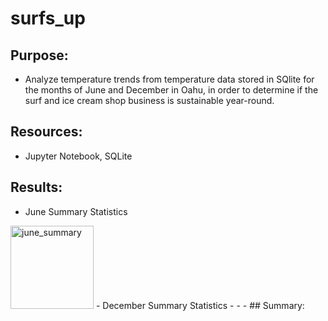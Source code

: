 # surfs_up

## Purpose:
- Analyze temperature trends from temperature data stored in SQlite for the months of June and December in Oahu, in order to determine if the surf and ice cream shop business is sustainable year-round.

## Resources:
- Jupyter Notebook, SQLite

## Results:
- June Summary Statistics
<img width="133" alt="june_summary" src="https://user-images.githubusercontent.com/72039212/114748967-0c88cd00-9d18-11eb-8075-2aa56ee4bc36.png">
- December Summary Statistics
  -
  -
  -
## Summary:

